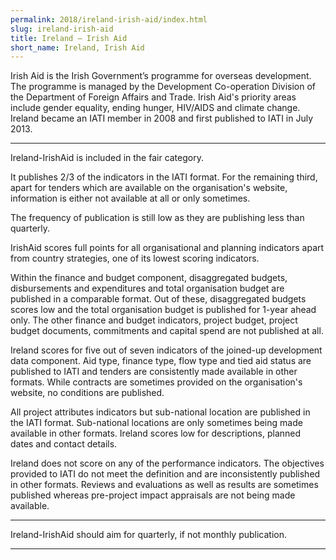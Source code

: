 ```yaml
---
permalink: 2018/ireland-irish-aid/index.html
slug: ireland-irish-aid
title: Ireland – Irish Aid
short_name: Ireland, Irish Aid
---
```


Irish Aid is the Irish Government’s programme for overseas development. The programme is managed by the Development Co-operation Division of the Department of Foreign Affairs and Trade. Irish Aid's priority areas include gender equality, ending hunger, HIV/AIDS and climate change. Ireland became an IATI member in 2008 and first published to IATI in July 2013.

---

Ireland-IrishAid is included in the fair category. 

It publishes 2/3 of the indicators in the IATI format. For the remaining third, apart for tenders which are available on the organisation's website, information is either not available at all or only sometimes.

The frequency of publication is still low as they are publishing less than quarterly. 

IrishAid scores full points for all organisational and planning indicators apart from country strategies, one of its lowest scoring indicators.

Within the finance and budget component, disaggregated budgets, disbursements and expenditures and total organisation budget are published in a comparable format. Out of these, disaggregated budgets scores low and the total organisation budget is published for 1-year ahead only. The other finance and budget indicators, project budget, project budget documents, commitments and capital spend are not published at all. 

Ireland scores for five out of seven indicators of the joined-up development data component. Aid type, finance type, flow type and tied aid status are published to IATI and tenders are consistently made available in other formats. While contracts are sometimes provided on the organisation's website, no conditions are published. 

All project attributes indicators but sub-national location are published in the IATI format. Sub-national locations are only sometimes being made available in other formats. Ireland scores low for descriptions, planned dates and contact details. 

Ireland does not score on any of the performance indicators. The objectives provided to IATI do not meet the definition and are inconsistently published in other formats. Reviews and evaluations as well as results are sometimes published whereas pre-project impact appraisals are not being made available. 


---

Ireland-IrishAid should aim for quarterly, if not monthly publication.

---
